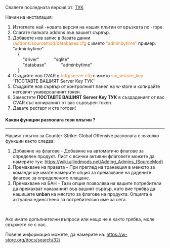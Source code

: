 <p>Свалете последната версия от: <a href="https://github.com/wohahobg/Counter-Strike-Global-Offensive-Plugin/releases/download/1/W-Store.CSGO.Plugin.zip">ТУК</a></p>
<p>Начин на инсталация:</p>
<ol>
<li>Изтеглете най -новата версия на нашия плъгин от връзката по -горе.</li>
<li>Слагате папката addons във вашият сървър.</li>
<li>Добавете нов запис в базата данни <span style="color: #e67e23;">/addons/sourcemod/databases.cfg</span> с името <span style="color: #e67e23;">"adminbytime"</span> пример:<br />"adminbytime"<br />&nbsp; &nbsp; {<br />&nbsp; &nbsp; &nbsp; &nbsp; "driver" &nbsp; &nbsp; &nbsp; &nbsp; &nbsp; &nbsp;"sqlite"<br />&nbsp; &nbsp; &nbsp; &nbsp; "database" &nbsp; &nbsp; &nbsp; &nbsp; &nbsp; &nbsp;"adminbytime"<br />&nbsp; &nbsp; }<span style="color: #e67e23;"><br /></span></li>
<li>Създайте нов CVAR в <span style="color: #e67e23;">/cfg/server.cfg </span>с името<span style="color: #e67e23;"> sm_wstore_key "</span>ПОСТАВТЕ ВАШИЯТ Server Key ТУК<span style="color: #e67e23;">"</span></li>
<li>Създайте нов сървър от контролният панел на w-store и копирайте неговият универсалният токен.</li>
<li>Заместете <strong>ПОСТАВТЕ ВАШИЯТ Server Key ТУК</strong> в създаденият от вас CVAR със копираният от вас сървърен токен.</li>
<li>Давате рестарт и сте готови!&nbsp;</li>
</ol>
<h4>Какви функции разполага този плъгин ?</h4>
<hr />
<p>Нашият плъгин за Counter-Strike: Global Offensive разполага с няколко функции както следва:</p>
<ol>
<li>Добавяне на флагове - Добавяне на автоматичо флагове за определен продукт. Лист с всички активни флаговете можете да намерите тук: <a href="https://wiki.alliedmods.net/Adding_Admins_(SourceMod)">https://wiki.alliedmods.net/Adding_Admins_(SourceMod)</a>&nbsp;</li>
<li>Премахване на правата - При преглед на транакция в менюто за команди ще имате намерите опция за премахване на дадените флагове за определеното плащане.&nbsp;</li>
<li>Премахване на БАН - Тази опция позволява на вашите потребители да премахват наказаният във вашият сървър, като вие трябва да нашишете <strong>unban </strong>на мястото за флагове на продукта. Опцията е актуална единствено за потребителско име за сега.</li>
</ol>
<p>&nbsp;</p>
<p>Ако имате допълнителни въпроси или нещо не е както трябва, моле свържете се с нас.</p>

Повече информация можете, да намерите на: https://w-store.org/docs/search/32/ 
